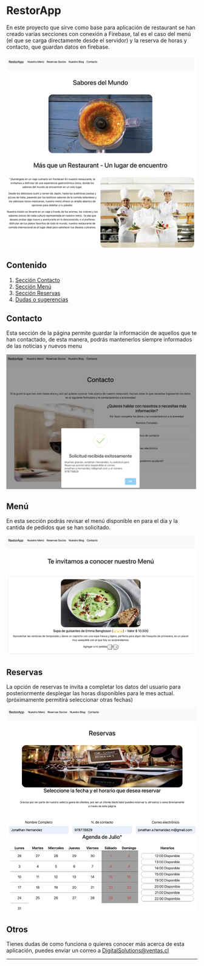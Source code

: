 # RestorApp

En este proyecto que sirve como base para aplicación de restaurant se han creado varias secciones con conexión a Firebase, tal es el caso del menú (el que se carga directamente desde el servidor) y la reserva de horas y contacto, que guardan datos en firebase.

<img src="../src/assets/images/home.jpg" width="500px" alt="Vista Contacto">

## Contenido

1. [Sección Contacto](#Contacto)
2. [Sección Menú](#Menú)
3. [Sección Reservas](#Reservas)
4. [Dudas o sugerencias](#Otros)

## Contacto

Esta sección de la página permite guardar la información de aquellos que te han contactado, de esta manera, podrás mantenerlos siempre informados de las noticias y nuevos menu 

<img src="../src/assets/images/Contacto.jpg" width="500px" alt="Vista Contacto">

## Menú

En esta sección podrás revisar el menú disponible en para el día y la cantida de pedidos que se han solicitado.

<img src="../src/assets/images/Menu.jpg" width="500px" alt="Vista Menú">

## Reservas

La opción de reservas te invita a completar los datos del usuario para posteriormente desplegar las horas disponibles para le mes actual. (próximamente permitirá seleccionar otras fechas)

<img src="../src/assets/images/Reservas.jpg" width="500px" alt="Vista Reservas">

## Otros

Tienes dudas de como funciona o quieres conocer más acerca de esta aplicación, puedes enviar un correo a DigitalSolutions@ventas.cl

---
